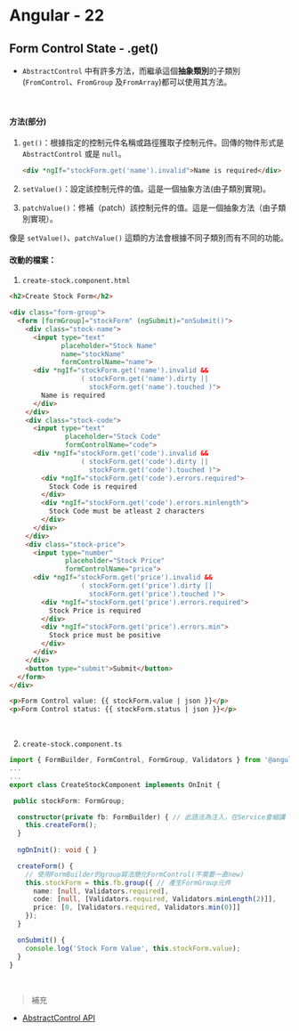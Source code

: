 # Angular - 22
## Form Control State - .get()

* `AbstractControl` 中有許多方法，而繼承這個**抽象類別**的子類別(`FromControl`、`FromGroup` 及`FromArray`)都可以使用其方法。
<br/>

#### 方法(部分)
1. `get()`：根據指定的控制元件名稱或路徑獲取子控制元件。回傳的物件形式是 `AbstractControl` 或是 `null`。
    ```html
    <div *ngIf="stockForm.get('name').invalid">Name is required</div>
    ```

2. `setValue()`：設定該控制元件的值。這是一個抽象方法(由子類別實現)。

3. `patchValue()`：修補（patch）該控制元件的值。這是一個抽象方法（由子類別實現）。

像是 `setValue()`、`patchValue()` 這類的方法會根據不同子類別而有不同的功能。
<br/>

#### 改動的檔案：
1.  `create-stock.component.html`
```html
<h2>Create Stock Form</h2>

<div class="form-group">
  <form [formGroup]="stockForm" (ngSubmit)="onSubmit()">
    <div class="stock-name">
      <input type="text"
             placeholder="Stock Name"
             name="stockName"
             formControlName="name">
      <div *ngIf="stockForm.get('name').invalid &&
                  ( stockForm.get('name').dirty ||
                    stockForm.get('name').touched )">
        Name is required
      </div>
    </div>
    <div class="stock-code">
      <input type="text"
              placeholder="Stock Code"
              formControlName="code">
      <div *ngIf="stockForm.get('code').invalid &&
                  ( stockForm.get('code').dirty ||
                    stockForm.get('code').touched )">
        <div *ngIf="stockForm.get('code').errors.required">
          Stock Code is required
        </div>
        <div *ngIf="stockForm.get('code').errors.minlength">
          Stock Code must be atleast 2 characters
        </div>
      </div>
    </div>
    <div class="stock-price">
      <input type="number"
              placeholder="Stock Price"
              formControlName="price">
      <div *ngIf="stockForm.get('price').invalid &&
                  ( stockForm.get('price').dirty ||
                    stockForm.get('price').touched )">
        <div *ngIf="stockForm.get('price').errors.required">
          Stock Price is required
        </div>
        <div *ngIf="stockForm.get('price').errors.min">
          Stock price must be positive
        </div>
      </div>
    </div>
    <button type="submit">Submit</button>
  </form>
</div>

<p>Form Control value: {{ stockForm.value | json }}</p>
<p>Form Control status: {{ stockForm.status | json }}</p>
```
<br/>

2. `create-stock.component.ts`
```ts
import { FormBuilder, FormControl, FormGroup, Validators } from '@angular/forms'; // 改動的行數
...
...
export class CreateStockComponent implements OnInit {

 public stockForm: FormGroup;

  constructor(private fb: FormBuilder) { // 此語法為注入，在Service會細講
    this.createForm();
  }
  
  ngOnInit(): void { }

  createForm() {
    // 使用FormBuilder的group寫法簡化FormControl(不需要一直new)
    this.stockForm = this.fb.group({ // 產生FormGroup元件
      name: [null, Validators.required],
      code: [null, [Validators.required, Validators.minLength(2)]],
      price: [0, [Validators.required, Validators.min(0)]]
    });
  }

  onSubmit() {
    console.log('Stock Form Value', this.stockForm.value);
  }
}
```
<br/>

> 補充
* [AbstractControl API](https://angular.tw/api/forms/AbstractControl#patchvalue)